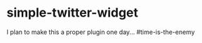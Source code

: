 simple-twitter-widget
=====================

I plan to make this a proper plugin one day... #time-is-the-enemy
